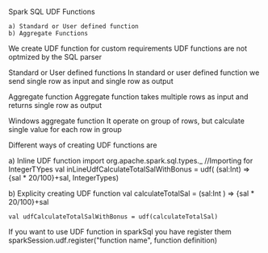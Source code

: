 Spark SQL UDF Functions 

	a) Standard or User defined function 
	b) Aggregate Functions
	

We create UDF function for custom requirements 
UDF functions are not optmized by the SQL parser 
	
Standard or User defined functions
	In standard or user defined function we send single row as input and single row as output 
	
Aggregate function
	Aggregate function takes multiple rows as input and returns single row as output 
	

Windows aggregate function 
	It operate on group of rows, but calculate single value for each row in group 
	
		
	 
Different ways of creating UDF functions are 

a) Inline UDF function 
	import org.apache.spark.sql.types._ //Importing for IntegerTYpes
	val inLineUdfCalculateTotalSalWithBonus = udf( (sal:Int) => {sal * 20/100}+sal, IntegerTypes)	
	
b) Explicity creating UDF function 
    val calculateTotalSal = (sal:Int ) => {sal * 20/100}+sal
    
    val udfCalculateTotalSalWithBonus = udf(calculateTotalSal)

If you want to use UDF function in sparkSql you have register them 
	sparkSession.udf.register("function name", function definition)
	
			
	
 